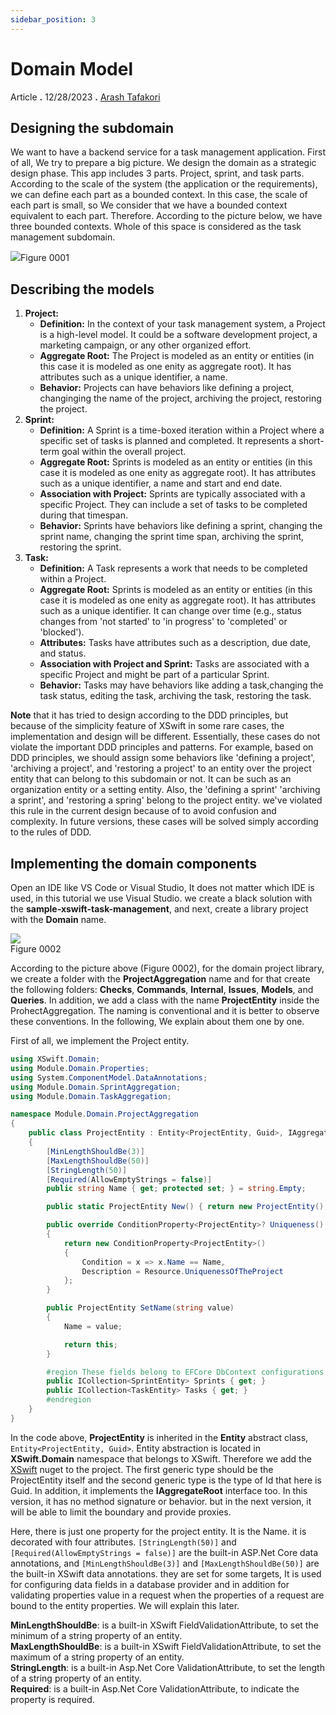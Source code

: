 ```yaml
---
sidebar_position: 3
---
```


# Domain Model

Article **.** 12/28/2023 **.** [Arash Tafakori](https://github.com/arashtafakori)

## Designing the subdomain

We want to have a backend service for a task management application. First of all, We try to prepare a big picture. We design the domain as a strategic design phase. This app includes 3 parts. Project, sprint, and task parts. According to the scale of the system (the application or the requirements), we can define each part as a bounded context. In this case, the scale of each part is small, so We consider that we have a bounded context equivalent to each part. Therefore. According to the picture below, we have three bounded contexts. Whole of this space is considered as the task management subdomain.

![](/img/docs/0001-bounded-context.jpg)Figure 0001

## Describing the models

1.  **Project:**
    - **Definition:** In the context of your task management system, a Project is a high-level model. It could be a software development project, a marketing campaign, or any other organized effort.
    - **Aggregate Root:** The Project is modeled as an entity or entities (in this case it is modeled as one enity as aggregate root). It has attributes such as a unique identifier, a name.
    - **Behavior:** Projects can have behaviors like defining a project, changinging the name of the project, archiving the project, restoring the project.
2.  **Sprint:**
    - **Definition:** A Sprint is a time-boxed iteration within a Project where a specific set of tasks is planned and completed. It represents a short-term goal within the overall project.
    - **Aggregate Root:** Sprints is modeled as an entity or entities (in this case it is modeled as one enity as aggregate root). It has attributes such as a unique identifier, a name and start and end date.
    - **Association with Project:** Sprints are typically associated with a specific Project. They can include a set of tasks to be completed during that timespan.
    - **Behavior:** Sprints have behaviors like defining a sprint, changing the sprint name, changing the sprint time span, archiving the sprint, restoring the sprint.
3.  **Task:**
    - **Definition:** A Task represents a work that needs to be completed within a Project.
    - **Aggregate Root:** Sprints is modeled as an entity or entities (in this case it is modeled as one enity as aggregate root). It has attributes such as a unique identifier. It can change over time (e.g., status changes from 'not started' to 'in progress' to 'completed' or 'blocked').
    - **Attributes:** Tasks have attributes such as a description, due date, and status.
    - **Association with Project and Sprint:** Tasks are associated with a specific Project and might be part of a particular Sprint.
    - **Behavior:** Tasks may have behaviors like adding a task,changing the task status, editing the task, archiving the task, restoring the task.

**Note** that it has tried to design according to the DDD principles, but because of the simplicity feature of XSwift in some rare cases, the implementation and design will be different. Essentially, these cases do not violate the important DDD principles and patterns. For example, based on DDD principles, we should assign some behaviors like 'defining a project', 'archiving a project', and 'restoring a project' to an entity over the project entity that can belong to this subdomain or not. It can be such as an organization entity or a setting entity. Also, the 'defining a sprint' 'archiving a sprint', and 'restoring a spring' belong to the project entity. we've violated this rule in the current design because of to avoid confusion and complexity. In future versions, these cases will be solved simply according to the rules of DDD.

## Implementing the domain components

Open an IDE like VS Code or Visual Studio, It does not matter which IDE is used, in this tutorial we use Visual Studio. we create a black solution with the **sample-xswift-task-management**, and next, create a library project with the **Domain** name.

![](/img/docs/0002-solution-explorer.jpg)  
Figure 0002

According to the picture above (Figure 0002), for the domain project library, we create a folder with the **ProjectAggregation** name and for that create the following folders: **Checks**, **Commands**, **Internal**, **Issues**, **Models**, and **Queries**. In addition, we add a class with the name **ProjectEntity** inside the ProhectAggregation. The naming is conventional and it is better to observe these conventions. In the following, We explain about them one by one.

First of all, we implement the Project entity.

```cs
using XSwift.Domain;
using Module.Domain.Properties;
using System.ComponentModel.DataAnnotations;
using Module.Domain.SprintAggregation;
using Module.Domain.TaskAggregation;

namespace Module.Domain.ProjectAggregation
{
    public class ProjectEntity : Entity<ProjectEntity, Guid>, IAggregateRoot
    {
        [MinLengthShouldBe(3)]
        [MaxLengthShouldBe(50)]
        [StringLength(50)]
        [Required(AllowEmptyStrings = false)]
        public string Name { get; protected set; } = string.Empty;

        public static ProjectEntity New() { return new ProjectEntity(); }

        public override ConditionProperty<ProjectEntity>? Uniqueness()
        {
            return new ConditionProperty<ProjectEntity>()
            {
                Condition = x => x.Name == Name,
                Description = Resource.UniquenessOfTheProject
            };
        }

        public ProjectEntity SetName(string value)
        {
            Name = value;

            return this;
        }

        #region These fields belong to EFCore DbContext configurations
        public ICollection<SprintEntity> Sprints { get; }
        public ICollection<TaskEntity> Tasks { get; }
        #endregion
    }
}
```

In the code above, **ProjectEntity** is inherited in the **Entity** abstract class, `Entity<ProjectEntity, Guid>`. Entity abstraction is located in **XSwift.Domain** namespace that belongs to XSwift. Therefore we add the [XSwift](https://www.nuget.org/packages/XSwift/) nuget to the project. The first generic type should be the ProjectEntity itself and the second generic type is the type of Id that here is Guid. In addition, it implements the **IAggregateRoot** interface too. In this version, it has no method signature or behavior. but in the next version, it will be able to limit the boundary and provide proxies.

Here, there is just one property for the project entity. It is the Name. it is decorated with four attributes. `[StringLength(50)]` and `[Required(AllowEmptyStrings = false)]` are the built-in ASP.Net Core data annotations, and `[MinLengthShouldBe(3)]` and `[MaxLengthShouldBe(50)]` are the built-in XSwift data annotations. they are set for some targets, It is used for configuring data fields in a database provider and in addition for validating properties value in a request when the properties of a request are bound to the entity properties. We will explain this later.

**MinLengthShouldBe**: is a built-in XSwift FieldValidationAttribute, to set the minimum of a string property of an entity.  
**MaxLengthShouldBe**: is a built-in XSwift FieldValidationAttribute, to set the maximum of a string property of an entity.  
**StringLength**: is a built-in Asp.Net Core ValidationAttribute, to set the length of a string property of an entity.  
**Required**: is a built-in Asp.Net Core ValidationAttribute, to indicate the property is required.
